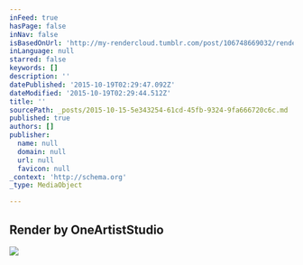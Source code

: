 ```yaml
---
inFeed: true
hasPage: false
inNav: false
isBasedOnUrl: 'http://my-rendercloud.tumblr.com/post/106748669032/render-by-oneartiststudio'
inLanguage: null
starred: false
keywords: []
description: ''
datePublished: '2015-10-19T02:29:47.092Z'
dateModified: '2015-10-19T02:29:44.512Z'
title: ''
sourcePath: _posts/2015-10-15-5e343254-61cd-45fb-9324-9fa666720c6c.md
published: true
authors: []
publisher:
  name: null
  domain: null
  url: null
  favicon: null
_context: 'http://schema.org'
_type: MediaObject

---
```

<article style=""><h1>Render by OneArtistStudio</h1><img src="http://41.media.tumblr.com/7084539c4e7fdb13aa6ae9ab7d35c791/tumblr_nhgzok3f2d1r0xt1go1_500.jpg" /></article>